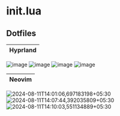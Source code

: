 # init.lua

## Dotfiles
| **Hyprland**                 | 
| -------------------------------------------------------- |
![image](https://github.com/user-attachments/assets/c7ddc581-4b06-422f-a499-c425f343f0ca)
![image](https://github.com/user-attachments/assets/56d379ae-3ebc-4585-87d1-37d082f4df2e)
![image](https://github.com/user-attachments/assets/3b3c216c-a253-4151-ab26-3db2bdd2ca12)
![image](https://github.com/user-attachments/assets/5839bd36-0d2f-4334-b461-f6fea2d08ba4)


| **Neovim**                 | 
| -------------------------------------------------------- |
![2024-08-11T14:01:06,697183198+05:30](https://github.com/user-attachments/assets/f80ccce1-9aaf-4698-b77c-049e0a043495)
![2024-08-11T14:07:44,392035809+05:30](https://github.com/user-attachments/assets/14da01c4-60f8-4869-965e-2a27b265431c)
![2024-08-11T14:10:03,551134889+05:30](https://github.com/user-attachments/assets/b90c382e-f772-4dd5-8f9e-f39b4e5c6a98)

